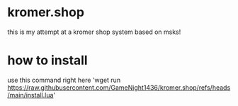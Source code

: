 # kromer.shop
this is my attempt at a kromer shop system based on msks!

# how to install
use this command right here 'wget run https://raw.githubusercontent.com/GameNight1436/kromer.shop/refs/heads/main/install.lua'
